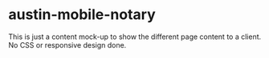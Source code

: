 # austin-mobile-notary

This is just a content mock-up to show the different page content to a client.  No CSS or responsive design done.
